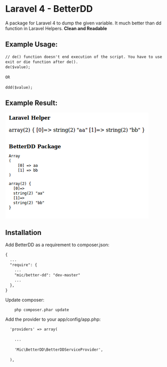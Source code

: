 Laravel 4 - BetterDD
===================

A package for Laravel 4 to dump the given variable. It much better than dd function in Laravel Helpers. **Clean and Readable**

Example Usage:
------------------
```
// de() function doesn't end execution of the script. You have to use exit or die function after de().
de($value);

OR

ddd($value);
```

Example Result:
------------------
![BetterDD Example](https://raw.githubusercontent.com/michelloworld/BetterDD/master/betterdd_example.png)

Installation
-------------

Add BetterDD as a requirement to composer.json:
```
{
  ...
  "require": {
    ...
    "mic/better-dd": "dev-master"
    ...
  },
}
```

Update composer:
```
    php composer.phar update
```

Add the provider to your app/config/app.php:
```
  'providers' => array(
  
    ...
    
    'Mic\BetterDD\BetterDDServiceProvider',
    
  ),
```
